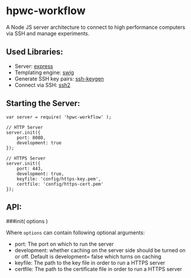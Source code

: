hpwc-workflow
=============

A Node JS server architecture to connect to high performance computers via SSH and manage experiments.

Used Libraries:
---------------

- Server: [express](http://expressjs.com)
- Templating engine: [swig](http://paularmstrong.github.io/swig)
- Generate SSH key pairs: [ssh-keygen](https://github.com/ericvicenti/ssh-keygen)
- Connect via SSH: [ssh2](https://github.com/mscdex/ssh2)


Starting the Server:
--------------------

    var server = require( 'hpwc-workflow' );

    // HTTP Server
	server.init({
		port: 8080,
		development: true
	});

    // HTTPS Server
	server.init({
		port: 443,
		development: true,
		keyfile: 'config/https-key.pem',
		certfile: 'config/https-cert.pem'
	});


API:
----

###init( options )

Where `options` can contain following optional arguments:

- port: The port on which to run the server
- development: whether caching on the server side should be turned on or off. Default is development= false which turns on caching
- keyfile: The path to the key file in order to run a HTTPS server
- certfile: The path to the certificate file in order to run a HTTPS server

